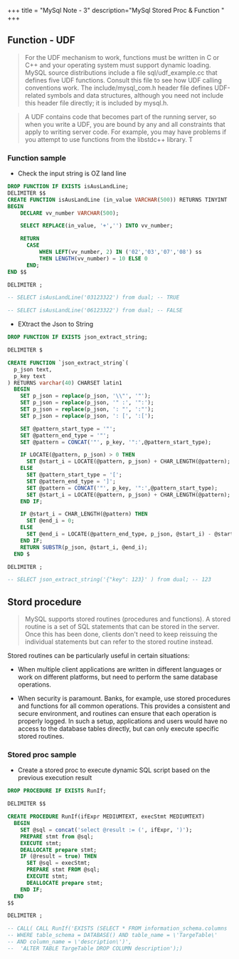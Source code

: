 +++
title = "MySql Note - 3"
description="MySql Stored Proc  & Function "
+++

## Function - UDF

>  For the UDF mechanism to work, functions must be written in C or C++ and your operating system must support dynamic loading. MySQL source distributions include a file sql/udf_example.cc that defines five UDF functions. Consult this file to see how UDF calling conventions work. The include/mysql_com.h header file defines UDF-related symbols and data structures, although you need not include this header file directly; it is included by mysql.h.

> A UDF contains code that becomes part of the running server, so when you write a UDF, you are bound by any and all constraints that apply to writing server code. For example, you may have problems if you attempt to use functions from the libstdc++ library. T

### Function sample 

* Check the input string is OZ land line 

```sql
DROP FUNCTION IF EXISTS isAusLandLine;
DELIMITER $$
CREATE FUNCTION isAusLandLine (in_value VARCHAR(500)) RETURNS TINYINT
BEGIN
    DECLARE vv_number VARCHAR(500);

    SELECT REPLACE(in_value, '+','') INTO vv_number;

    RETURN 
      CASE 
          WHEN LEFT(vv_number, 2) IN ('02','03','07','08') ss
          THEN LENGTH(vv_number) = 10 ELSE 0 
      END;
END $$

DELIMITER ;

-- SELECT isAusLandLine('03123322') from dual; -- TRUE

-- SELECT isAusLandLine('06123322') from dual; -- FALSE

```

* EXtract the Json to String


```sql
DROP FUNCTION IF EXISTS json_extract_string;

DELIMITER $

CREATE FUNCTION `json_extract_string`(
  p_json text,
  p_key text
) RETURNS varchar(40) CHARSET latin1
  BEGIN
    SET p_json = replace(p_json, '\\"', '"');
    SET p_json = replace(p_json, '" :', '":');
    SET p_json = replace(p_json, ': "', ':"');
    SET p_json = replace(p_json, ': [', ':[');

    SET @pattern_start_type = '"';
    SET @pattern_end_type = '"';
    SET @pattern = CONCAT('"', p_key, '":',@pattern_start_type);

    IF LOCATE(@pattern, p_json) > 0 THEN
      SET @start_i = LOCATE(@pattern, p_json) + CHAR_LENGTH(@pattern);
    ELSE
      SET @pattern_start_type = '[';
      SET @pattern_end_type = ']';
      SET @pattern = CONCAT('"', p_key, '":',@pattern_start_type);
      SET @start_i = LOCATE(@pattern, p_json) + CHAR_LENGTH(@pattern);
    END IF;

    IF @start_i = CHAR_LENGTH(@pattern) THEN
      SET @end_i = 0;
    ELSE
      SET @end_i = LOCATE(@pattern_end_type, p_json, @start_i) - @start_i;
    END IF;
    RETURN SUBSTR(p_json, @start_i, @end_i);
  END $

DELIMITER ;

-- SELECT json_extract_string('{"key": 123}' ) from dual; -- 123

```

## Stord procedure

> MySQL supports stored routines (procedures and functions). A stored routine is a set of SQL statements that can be stored in the server. Once this has been done, clients don't need to keep reissuing the individual statements but can refer to the stored routine instead. 

 Stored routines can be particularly useful in certain situations:

* When multiple client applications are written in different languages or work on different platforms, but need to perform the same database operations.

* When security is paramount. Banks, for example, use stored procedures and functions for all common operations. This provides a consistent and secure environment, and routines can ensure that each operation is properly logged. In such a setup, applications and users would have no access to the database tables directly, but can only execute specific stored routines. 




### Stored proc sample


* Create a stored proc to execute dynamic SQL script based on the previous execution result 

```sql
DROP PROCEDURE IF EXISTS RunIf;

DELIMITER $$

CREATE PROCEDURE RunIf(ifExpr MEDIUMTEXT, execStmt MEDIUMTEXT)
  BEGIN
    SET @sql = concat('select @result := (', ifExpr, ')');
    PREPARE stmt from @sql;
    EXECUTE stmt;
    DEALLOCATE prepare stmt;
    IF (@result = true) THEN
      SET @sql = execStmt;
      PREPARE stmt FROM @sql;
      EXECUTE stmt;
      DEALLOCATE prepare stmt;
    END IF;
  END
$$

DELIMITER ;

-- CALL( CALL RunIf('EXISTS (SELECT * FROM information_schema.columns 
-- WHERE table_schema = DATABASE() AND table_name = \'TargeTable\' 
-- AND column_name = \'description\')',
--  'ALTER TABLE TargeTable DROP COLUMN description');)


```


